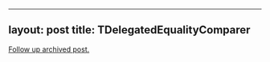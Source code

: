 
---
layout: post
title: TDelegatedEqualityComparer
---
[Follow up archived post.](/alex.ciobanu.org/index7665.html)